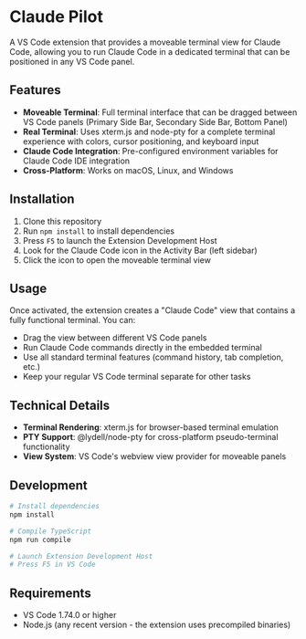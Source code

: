 # Claude Pilot

A VS Code extension that provides a moveable terminal view for Claude Code, allowing you to run Claude Code in a dedicated terminal that can be positioned in any VS Code panel.

## Features

- **Moveable Terminal**: Full terminal interface that can be dragged between VS Code panels (Primary Side Bar, Secondary Side Bar, Bottom Panel)
- **Real Terminal**: Uses xterm.js and node-pty for a complete terminal experience with colors, cursor positioning, and keyboard input
- **Claude Code Integration**: Pre-configured environment variables for Claude Code IDE integration
- **Cross-Platform**: Works on macOS, Linux, and Windows

## Installation

1. Clone this repository
2. Run `npm install` to install dependencies
3. Press `F5` to launch the Extension Development Host
4. Look for the Claude Code icon in the Activity Bar (left sidebar)
5. Click the icon to open the moveable terminal view

## Usage

Once activated, the extension creates a "Claude Code" view that contains a fully functional terminal. You can:

- Drag the view between different VS Code panels
- Run Claude Code commands directly in the embedded terminal
- Use all standard terminal features (command history, tab completion, etc.)
- Keep your regular VS Code terminal separate for other tasks

## Technical Details

- **Terminal Rendering**: xterm.js for browser-based terminal emulation
- **PTY Support**: @lydell/node-pty for cross-platform pseudo-terminal functionality
- **View System**: VS Code's webview view provider for moveable panels

## Development

```bash
# Install dependencies
npm install

# Compile TypeScript
npm run compile

# Launch Extension Development Host
# Press F5 in VS Code
```

## Requirements

- VS Code 1.74.0 or higher
- Node.js (any recent version - the extension uses precompiled binaries)